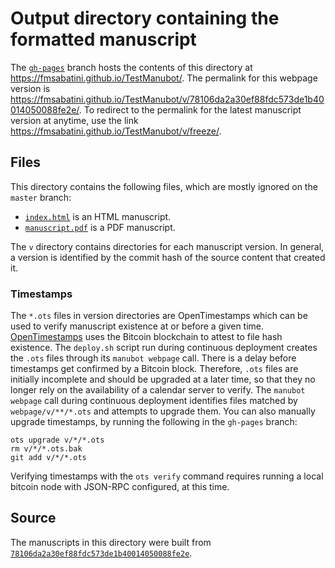 # Output directory containing the formatted manuscript

The [`gh-pages`](https://github.com/fmsabatini/TestManubot/tree/gh-pages) branch hosts the contents of this directory at <https://fmsabatini.github.io/TestManubot/>.
The permalink for this webpage version is <https://fmsabatini.github.io/TestManubot/v/78106da2a30ef88fdc573de1b40014050088fe2e/>.
To redirect to the permalink for the latest manuscript version at anytime, use the link <https://fmsabatini.github.io/TestManubot/v/freeze/>.

## Files

This directory contains the following files, which are mostly ignored on the `master` branch:

+ [`index.html`](index.html) is an HTML manuscript.
+ [`manuscript.pdf`](manuscript.pdf) is a PDF manuscript.

The `v` directory contains directories for each manuscript version.
In general, a version is identified by the commit hash of the source content that created it.

### Timestamps

The `*.ots` files in version directories are OpenTimestamps which can be used to verify manuscript existence at or before a given time.
[OpenTimestamps](https://opentimestamps.org/) uses the Bitcoin blockchain to attest to file hash existence.
The `deploy.sh` script run during continuous deployment creates the `.ots` files through its `manubot webpage` call.
There is a delay before timestamps get confirmed by a Bitcoin block.
Therefore, `.ots` files are initially incomplete and should be upgraded at a later time, so that they no longer rely on the availability of a calendar server to verify.
The `manubot webpage` call during continuous deployment identifies files matched by `webpage/v/**/*.ots` and attempts to upgrade them.
You can also manually upgrade timestamps, by running the following in the `gh-pages` branch:

```shell
ots upgrade v/*/*.ots
rm v/*/*.ots.bak
git add v/*/*.ots
```

Verifying timestamps with the `ots verify` command requires running a local bitcoin node with JSON-RPC configured, at this time.

## Source

The manuscripts in this directory were built from
[`78106da2a30ef88fdc573de1b40014050088fe2e`](https://github.com/fmsabatini/TestManubot/commit/78106da2a30ef88fdc573de1b40014050088fe2e).
